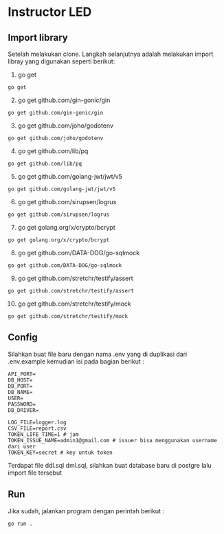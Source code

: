 # Instructor LED
## Import library

Setelah melakukan clone. Langkah selanjutnya adalah melakukan import libray yang digunakan seperti berikut:

1. go get
```shell
go get
```
2. go get github.com/gin-gonic/gin
```shell
go get github.com/gin-gonic/gin
```
3. go get github.com/joho/godotenv
```shell
go get github.com/joho/godotenv
```
4. go get github.com/lib/pq
```shell
go get github.com/lib/pq
```
5. go get github.com/golang-jwt/jwt/v5
```shell
go get github.com/golang-jwt/jwt/v5
```
6. go get github.com/sirupsen/logrus
```shell
go get github.com/sirupsen/logrus
```
7. go get golang.org/x/crypto/bcrypt
```shell
go get golang.org/x/crypto/bcrypt
```
8. go get github.com/DATA-DOG/go-sqlmock
```shell
go get github.com/DATA-DOG/go-sqlmock
```
9. go get github.com/stretchr/testify/assert
```shell
go get github.com/stretchr/testify/assert
```
10. go get github.com/stretchr/testify/mock
```shell
go get github.com/stretchr/testify/mock
```

## Config
Silahkan buat file baru dengan nama .env yang di duplikasi dari .env.example kemudian isi pada bagian berikut :
```shell
API_PORT=
DB_HOST=
DB_PORT=
DB_NAME=
USER=
PASSWORD=
DB_DRIVER=

LOG_FILE=logger.log
CSV_FILE=report.csv
TOKEN_LIFE_TIME=1 # jam
TOKEN_ISSUE_NAME=admin1@gmail.com # issuer bisa menggunakan username dari user
TOKEN_KEY=secret # key untuk token
```

Terdapat file ddl.sql dml.sql, silahkan buat database baru di postgre lalu import file tersebut

## Run
Jika sudah, jalankan program dengan perintah berikut :
```shell
go run .
```
